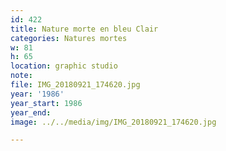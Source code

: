 ```yaml
---
id: 422
title: Nature morte en bleu Clair
categories: Natures mortes
w: 81
h: 65
location: graphic studio
note:
file: IMG_20180921_174620.jpg
year: '1986'
year_start: 1986
year_end:
image: ../../media/img/IMG_20180921_174620.jpg

---
```

